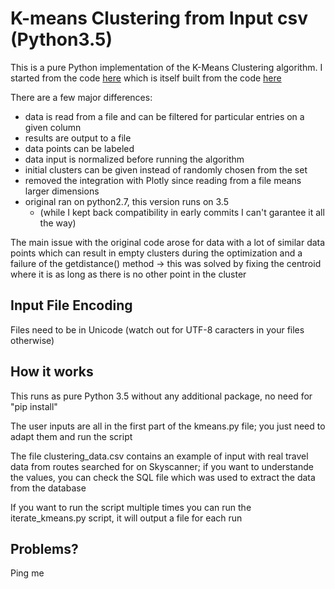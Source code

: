 # K-means Clustering from Input csv (Python3.5)

This is a pure Python implementation of the K-Means Clustering algorithm.
I started from the code [here](https://gist.github.com/iandanforth/5862470) which is itself built from the code [here](http://pandoricweb.tumblr.com/post/8646701677/python-implementation-of-the-k-means-clustering)

There are a few major differences:

- data is read from a file and can be filtered for particular entries on a given column
- results are output to a file
- data points can be labeled
- data input is normalized before running the algorithm
- initial clusters can be given instead of randomly chosen from the set
- removed the integration with Plotly since reading from a file means larger dimensions
- original ran on python2.7, this version runs on 3.5
    - (while I kept back compatibility in early commits I can't garantee it all the way)

The main issue with the original code arose for data with a lot of similar data points which can result in empty clusters during the optimization and a failure of the getdistance() method
-> this was solved by fixing the centroid where it is as long as there is no other point in the cluster



## Input File Encoding
Files need to be in Unicode (watch out for UTF-8 caracters in your files otherwise)

## How it works

This runs as pure Python 3.5 without any additional package, no need for "pip install"

The user inputs are all in the first part of the kmeans.py file; you just need to adapt them and run the script

The file clustering_data.csv contains an example of input with real travel data from routes searched for on Skyscanner; if you want to understande the values, you can check the SQL file which was used to extract the data from the database

If you want to run the script multiple times you can run the iterate_kmeans.py script, it will output a file for each run

## Problems?
Ping me
